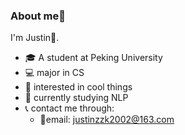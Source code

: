 ### About me🌟

I'm Justin👋.    
* 🎓 A student at Peking University
* 💻 major in CS
* 🎃 interested in cool things
* 👻 currently studying NLP
* 📞 contact me through:
  * 📧email: justinzzk2002@163.com



